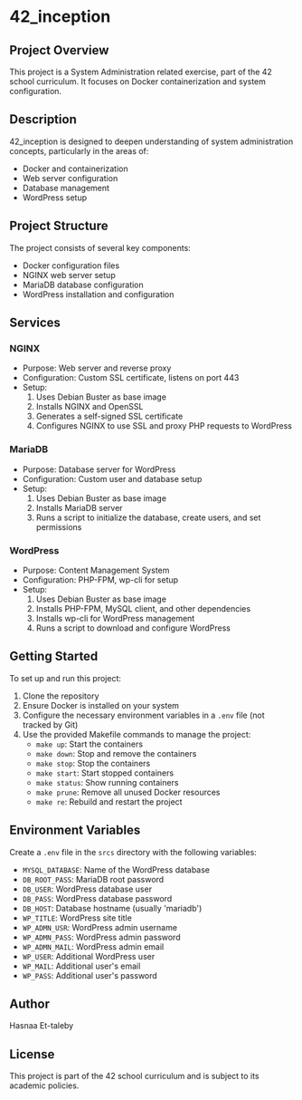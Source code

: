 # 42_inception

## Project Overview
This project is a System Administration related exercise, part of the 42 school curriculum. It focuses on Docker containerization and system configuration.

## Description
42_inception is designed to deepen understanding of system administration concepts, particularly in the areas of:
- Docker and containerization
- Web server configuration
- Database management
- WordPress setup

## Project Structure
The project consists of several key components:
- Docker configuration files
- NGINX web server setup
- MariaDB database configuration
- WordPress installation and configuration

## Services

### NGINX
- Purpose: Web server and reverse proxy
- Configuration: Custom SSL certificate, listens on port 443
- Setup:
  1. Uses Debian Buster as base image
  2. Installs NGINX and OpenSSL
  3. Generates a self-signed SSL certificate
  4. Configures NGINX to use SSL and proxy PHP requests to WordPress

### MariaDB
- Purpose: Database server for WordPress
- Configuration: Custom user and database setup
- Setup:
  1. Uses Debian Buster as base image
  2. Installs MariaDB server
  3. Runs a script to initialize the database, create users, and set permissions

### WordPress
- Purpose: Content Management System
- Configuration: PHP-FPM, wp-cli for setup
- Setup:
  1. Uses Debian Buster as base image
  2. Installs PHP-FPM, MySQL client, and other dependencies
  3. Installs wp-cli for WordPress management
  4. Runs a script to download and configure WordPress

## Getting Started
To set up and run this project:
1. Clone the repository
2. Ensure Docker is installed on your system
3. Configure the necessary environment variables in a `.env` file (not tracked by Git)
4. Use the provided Makefile commands to manage the project:
   - `make up`: Start the containers
   - `make down`: Stop and remove the containers
   - `make stop`: Stop the containers
   - `make start`: Start stopped containers
   - `make status`: Show running containers
   - `make prune`: Remove all unused Docker resources
   - `make re`: Rebuild and restart the project

## Environment Variables
Create a `.env` file in the `srcs` directory with the following variables:
- `MYSQL_DATABASE`: Name of the WordPress database
- `DB_ROOT_PASS`: MariaDB root password
- `DB_USER`: WordPress database user
- `DB_PASS`: WordPress database password
- `DB_HOST`: Database hostname (usually 'mariadb')
- `WP_TITLE`: WordPress site title
- `WP_ADMN_USR`: WordPress admin username
- `WP_ADMN_PASS`: WordPress admin password
- `WP_ADMN_MAIL`: WordPress admin email
- `WP_USER`: Additional WordPress user
- `WP_MAIL`: Additional user's email
- `WP_PASS`: Additional user's password

## Author
Hasnaa Et-taleby

## License
This project is part of the 42 school curriculum and is subject to its academic policies.
